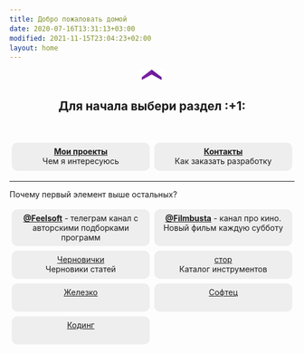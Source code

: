```yaml
---
title: Добро пожаловать домой
date: 2020-07-16T13:31:13+03:00
modified: 2021-11-15T23:04:23+02:00
layout: home
---
```


<p style="text-align:center;"><img src="/assets/arrow-home.png" alt=""></p>
<h2 style="text-align:center;">Для начала выбери раздел :+1:</h2>
<br>

<style>
.drid {
	overflow: hidden; 
	flex-wrap: wrap;
	}
.grid ul {  
	//display: table;
	//flex-wrap: wrap;
	display: flex;
	flex-flow: row wrap;
	padding: 0;
	}
.grid li {
	text-align:center;
	float: left;
	box-sizing: border-box;
	width: calc(50% - 8px);
	padding: 7px 10px;
	background: #eee;
	margin: 4px; 
	list-style-type: none;
	min-height: 50px;
	//height: 5em;
	padding-left: 15px;
	padding-right: 15px;
	border-radius: 10px;
	}
</style>

<div class="grid" markdown="1">

- [**Мои проекты**](./projects/)<br>Чем я интересуюсь
- [**Контакты**](./about.html)<br>Как заказать разработку

---

Почему первый элемент выше остальных?

- [**@Feelsoft**](https://t.me/feelsoft) - телеграм канал с авторскими подборками программ
- [**@Filmbusta**](https://t.me/FilmsRM) - канал про кино. Новый фильм каждую субботу
- [Черновички](./blog.html)<br>Черновики статей
- [стор](./shop/index.md)<br>Каталог инструментов
- [Железко](./hardware/)
- [Софтец](./software/)
- [Кодинг](./coding/)

</div>
